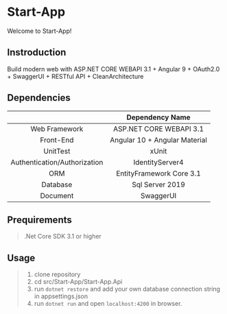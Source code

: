 # Start-App

Welcome to Start-App!

## Instroduction
Build modern web with ASP.NET CORE WEBAPI 3.1 + Angular 9 + OAuth2.0 + SwaggerUI + RESTful API + CleanArchitecture

## Dependencies

||Dependency Name|
|:----:|:----:|
|Web Framework|ASP.NET CORE WEBAPI 3.1|
|Front-End|Angular 10 + Angular Material|
|UnitTest| xUnit|
|Authentication/Authorization|IdentityServer4|
|ORM|EntityFramework Core 3.1|
|Database|Sql Server 2019|
|Document|SwaggerUI|


## Prequirements

> .Net Core SDK 3.1 or higher  

## Usage

> 1. clone repository
> 2. cd src/Start-App/Start-App.Api
> 3. run `dotnet restore` and add your own database connection string in appsettings.json  
> 4. run `dotnet run` and open `localhost:4200` in browser.

